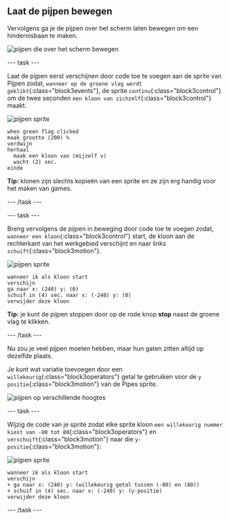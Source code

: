 ## Laat de pijpen bewegen

Vervolgens ga je de pijpen over het scherm laten bewegen om een hindernisbaan te maken.

![pijpen die over het scherm bewegen](images/flappy-clones-test.png)

--- task ---

Laat de pijpen eerst verschijnen door code toe te voegen aan de sprite van Pijpen zodat, `wanneer op de groene vlag wordt geklikt`{:class="block3events"}, de sprite `continu`{:class="block3control"} om de twee seconden `een kloon van zichzelf`{:class="block3control"} maakt.

![pijpen sprite](images/pipes-sprite.png)

```blocks3
when green flag clicked
maak grootte (200) %
verdwijn
herhaal
  maak een kloon van (mijzelf v)
  wacht (2) sec.
einde
```

**Tip:** klonen zijn slechts kopieën van een sprite en ze zijn erg handig voor het maken van games.

--- /task ---

--- task ---

Breng vervolgens de pijpen in beweging door code toe te voegen zodat, `wanneer een kloon`{:class="block3control"} start, de kloon aan de rechterkant van het werkgebied verschijnt en naar links `schuift`{:class="block3motion"}.

![pijpen sprite](images/pipes-sprite.png)

```blocks3
wanneer ik als kloon start
verschijn
ga naar x: (240) y: (0)
schuif in (4) sec. naar x: (-240) y: (0)
verwijder deze kloon
```

**Tip:** je kunt de pijpen stoppen door op de rode knop **stop** naast de groene vlag te klikken.

--- /task ---

Nu zou je veel pijpen moeten hebben, maar hun gaten zitten altijd op dezelfde plaats.

Je kunt wat variatie toevoegen door een `willekeurig`{:class="block3operators"} getal te gebruiken voor de `y positie`{:class="block3motion"} van de Pipes sprite.

![pijpen op verschillende hoogtes](images/flappy-height-test.png)

--- task ---

Wijzig de code van je sprite zodat elke sprite kloon `een willekeurig nummer kiest van -80 tot 80`{:class="block3operators"} en `verschuift`{:class="block3motion"} naar die `y-positie`{:class="block3motion"}:

![pijpen sprite](images/pipes-sprite.png)

```blocks3
wanneer ik als kloon start
verschijn
+ ga naar x: (240) y: (willekeurig getal tussen (-80) en (80))
+ schuif in (4) sec. naar x: (-240) y: (y-positie)
verwijder deze kloon
```

--- /task ---